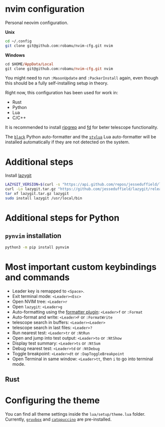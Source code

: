 nvim configuration
========

Personal neovim configuration.

**Unix**

```sh
cd ~/.config
git clone git@github.com:robamu/nvim-cfg.git nvim
```

**Windows**

```ps
cd $HOME/AppData/Local
git clone git@github.com:robamu/nvim-cfg.git nvim
```

You might need to run `:MasonUpdate` and `:PackerInstall` again, even
though this should be a fully self-installing setup in theory.

Right now, this configuration has been used for work in:

- Rust
- Python
- Lua
- C/C++

It is recommended to install [ripgrep](https://github.com/BurntSushi/ripgrep) and
[fd](https://github.com/sharkdp/fd) for beter telescope functionality.

The [`black`](https://github.com/psf/black) Python auto-formatter and the
[`stylua`](https://github.com/JohnnyMorganz/StyLua) Lua auto-formatter will be installed
automatically if they are not detected on the system.

# Additional steps

Install [lazygit](https://github.com/jesseduffield/lazygit#ubuntu)

```sh
LAZYGIT_VERSION=$(curl -s "https://api.github.com/repos/jesseduffield/lazygit/releases/latest" | grep -Po '"tag_name": "v\K[^"]*')
curl -Lo lazygit.tar.gz "https://github.com/jesseduffield/lazygit/releases/latest/download/lazygit_${LAZYGIT_VERSION}_Linux_x86_64.tar.gz"
tar xf lazygit.tar.gz lazygit
sudo install lazygit /usr/local/bin
```

# Additional steps for Python

## `pynvim` installation

```sh
python3 -m pip install pynvim
```

# Most important custom keybindings and commands

- Leader key is remapped to `<Space>`.
- Exit terminal mode: `<Leader><Esc>`
- Open NVIM tree: `<Leader>r`
- Open `lazygit`: `<Leader>g`
- Auto-formatting using the [formatter plugin](https://github.com/mhartington/formatter.nvim):
  `<Leader>f` or `:Format`
- Auto-format and write: `<Leader>F` or `:FormatWrite`
- telescope search in buffers:  `<Leader><Leader>`
- telescope search in last files: `<Leader>?`
- Run nearest test: `<Leader>tr` or `:NtRun`
- Open and jump into test output: `<Leader>to` or `:NtShow`
- Display test summary: `<Leader>ts` or `:NtSum`
- Debug nearest test: `<Leader>td` or `:NtDebug`
- Toggle breakpoint: `<Leader>dt` or `:DapToggleBreakpoint`
- Open Terminal in same window: `<Leader>tt`, then `i` to go into terminal mode.

## Rust

# Configuring the theme

You can find all theme settings inside the `lua/setup/theme.lua` folder. Currently,
[`gruvbox`](https://github.com/ellisonleao/gruvbox.nvim) and
[`catppuccino`](https://github.com/catppuccin/nvim) are pre-installed.
